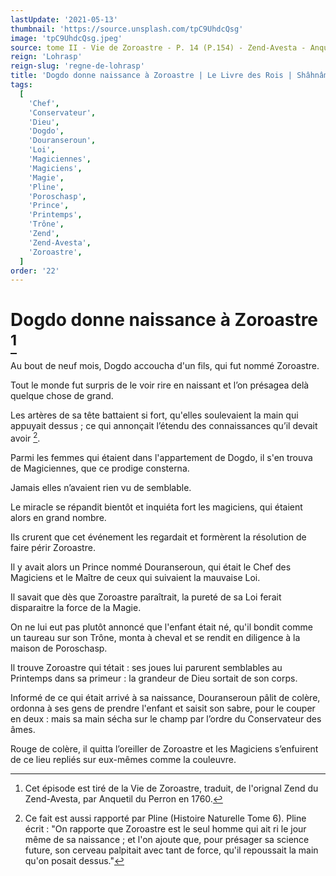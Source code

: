 ```yaml
---
lastUpdate: '2021-05-13'
thumbnail: 'https://source.unsplash.com/tpC9UhdcQsg'
image: 'tpC9UhdcQsg.jpeg'
source: tome II - Vie de Zoroastre - P. 14 (P.154) - Zend-Avesta - Anquetil du Perron
reign: 'Lohrasp'
reign-slug: 'regne-de-lohrasp'
title: 'Dogdo donne naissance à Zoroastre | Le Livre des Rois | Shâhnâmeh'
tags:
  [
    'Chef',
    'Conservateur',
    'Dieu',
    'Dogdo',
    'Douranseroun',
    'Loi',
    'Magiciennes',
    'Magiciens',
    'Magie',
    'Pline',
    'Poroschasp',
    'Prince',
    'Printemps',
    'Trône',
    'Zend',
    'Zend-Avesta',
    'Zoroastre',
  ]
order: '22'
---
```


# Dogdo donne naissance à Zoroastre [^1]

Au bout de neuf mois, Dogdo accoucha d'un fils, qui fut nommé Zoroastre.

Tout le monde fut surpris de le voir rire en naissant et l’on présagea delà quelque chose de grand.

Les artères de sa tête battaient si fort, qu'elles soulevaient la main qui appuyait dessus ; ce qui annonçait l’étendu des connaissances qu’il devait avoir [^2].

Parmi les femmes qui étaient dans l'appartement de Dogdo, il s'en trouva de Magiciennes, que ce prodige consterna.

Jamais elles n’avaient rien vu de semblable.

Le miracle se répandit bientôt et inquiéta fort les magiciens, qui étaient alors en grand nombre.

Ils crurent que cet événement les regardait et formèrent la résolution de faire périr Zoroastre.

Il y avait alors un Prince nommé Douranseroun, qui était le Chef des Magiciens et le Maître de ceux qui suivaient la mauvaise Loi.

Il savait que dès que Zoroastre paraîtrait, la pureté de sa Loi ferait disparaitre la force de la Magie.

On ne lui eut pas plutôt annoncé que l'enfant était né, qu'il bondit comme un taureau sur son Trône, monta à cheval et se rendit en diligence à la maison de Poroschasp.

Il trouve Zoroastre qui tétait : ses joues lui parurent semblables au Printemps dans sa primeur : la grandeur de Dieu sortait de son corps.

Informé de ce qui était arrivé à sa naissance, Douranseroun pâlit de colère, ordonna à ses gens de prendre l'enfant et saisit son sabre, pour le couper en deux : mais sa main sécha sur le champ par l’ordre du Conservateur des âmes.

Rouge de colère, il quitta l’oreiller de Zoroastre et les Magiciens s’enfuirent de ce lieu repliés sur eux-mêmes comme la couleuvre.

[^1]: Cet épisode est tiré de la Vie de Zoroastre, traduit, de l'orignal Zend du Zend-Avesta, par Anquetil du Perron en 1760.
[^2]: Ce fait est aussi rapporté par Pline (Histoire Naturelle Tome 6). Pline écrit : "On rapporte que Zoroastre est le seul homme qui ait ri le jour même de sa naissance ; et l'on ajoute que, pour présager sa science future, son cerveau palpitait avec tant de force, qu'il repoussait la main qu'on posait dessus."
